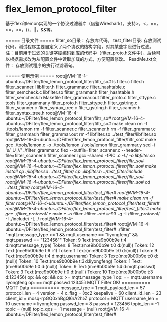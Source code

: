 # flex_lemon_protocol_filter
基于flex和lemon实现的一个协议过滤器库（借鉴Wireshark），支持>，&lt;，==，>=，&lt;=，()，||，&amp;&amp;等。


===== 目录文件 =====
filter_so目录：
  存放库代码。
test_filter目录:
  存放测试代码，测试程序主要自定义了两个协议的结构字段，对其某些字段进行过滤。
  注：目前用于过滤的关键字硬编码到库的代码中（filter_proto.h文件中），后续可以根据需求改为从配置文件中读取加载的方式，方便配置修改。
ReadMe.txt文件：
  存放测试程序的执行过滤语句。


===== 使用示例 =====
root@VM-16-4-ubuntu:~/DFilter/flex_lemon_protocol_filter/filtr_so# ls
filter.c            filter.h            filter_scanner.l      libfilter.h
filter_grammar.c    filter_hashtable.c  filter_semcheck.c     libfilter.so
filter_grammar.h    filter_hashtable.h  filter_semcheck.h     Makefile
filter_grammar.out  filter_proto.c      filter_sttype.c       tools
filter_grammar.y    filter_proto.h      filter_sttype.h
filter_gstring.c    filter_scanner.c    filter_syntax_tree.c
filter_gstring.h    filter_scanner.h    filter_syntax_tree.h
root@VM-16-4-ubuntu:~/DFilter/flex_lemon_protocol_filter/filtr_so# 
root@VM-16-4-ubuntu:~/DFilter/flex_lemon_protocol_filter/filtr_so# make clean
rm -f ./tools/lemon
rm -f filter_scanner.c filter_scanner.h
rm -f filter_grammar.c filter_grammar.h filter_grammar.out
rm -f libfilter.so ../test_filter/libfilter.so
root@VM-16-4-ubuntu:~/DFilter/flex_lemon_protocol_filter/filtr_so# make
gcc ./tools/lemon.c -o ./tools/lemon
./tools/lemon filter_grammar.y
sed -i 's/\_U\_//' ./filter_grammar.c
flex --outfile=filter_scanner.c --header-file=filter_scanner.h filter_scanner.l
gcc -shared -fPIC *.c -I./ -o libfilter.so
root@VM-16-4-ubuntu:~/DFilter/flex_lemon_protocol_filter/filtr_so# 
root@VM-16-4-ubuntu:~/DFilter/flex_lemon_protocol_filter/filtr_so# make install
cp ./libfilter.so ../test_filter/
cp ./libfilter.h ../test_filter/include
root@VM-16-4-ubuntu:~/DFilter/flex_lemon_protocol_filter/filtr_so#
root@VM-16-4-ubuntu:~/DFilter/flex_lemon_protocol_filter/filtr_so# cd ../test_filter/
root@VM-16-4-ubuntu:~/DFilter/flex_lemon_protocol_filter/test_filter# 
root@VM-16-4-ubuntu:~/DFilter/flex_lemon_protocol_filter/test_filter# make clean
rm -f filter
root@VM-16-4-ubuntu:~/DFilter/flex_lemon_protocol_filter/test_filter# 
root@VM-16-4-ubuntu:~/DFilter/flex_lemon_protocol_filter/test_filter# make
gcc ./filter_protocol/*.c main.c -o filter -lfilter  -std=c99 -g -I./filter_protocol/ -I ./include/  -L ./
root@VM-16-4-ubuntu:~/DFilter/flex_lemon_protocol_filter/test_filter# 
root@VM-16-4-ubuntu:~/DFilter/flex_lemon_protocol_filter/test_filter# ./filter "mqtt.message_type >= 1 && mqtt.username == \"liyongfeng\" && mqtt.passwd == \"123456\""
Token: 9 Text:(m:e9b00b9e t:4 d:mqtt.message_type)
Token: 8 Text:(m:e9b00b9e t:0 d:(null))
Token: 12 Text:(m:e9b00b9e t:6 i:1)
Token: 1 Text:(m:e9b00b9e t:0 d:(null))
Token: 9 Text:(m:e9b00b9e t:4 d:mqtt.username)
Token: 3 Text:(m:e9b00b9e t:0 d:(null))
Token: 10 Text:(m:e9b00b9e t:3 d:liyongfeng)
Token: 1 Text:(m:e9b00b9e t:0 d:(null))
Token: 9 Text:(m:e9b00b9e t:4 d:mqtt.passwd)
Token: 3 Text:(m:e9b00b9e t:0 d:(null))
Token: 10 Text:(m:e9b00b9e t:3 d:123456)
op: &&
op: &&
op: >=
mqtt.message_type
1
op: ==
mqtt.username
liyongfeng
op: ==
mqtt.passwd
123456
MQTT Filter OK!
========== MQTT Data ==========
message_type = 1
mqtt_payload_len = 57
protocol_len = 4
version = 4
c_flag = 0xc2
keepalive = 60
client_id_len = 23
client_id = mosq-rpGQ0xhBgQl6rA2hbZ
protocol = MQTT
username_len = 10
username = liyongfeng
passwd_len = 8
passwd = 123456
topic_len = -1
topic = (null)
topic_qos = -1
message = (null)
root@VM-16-4-ubuntu:~/DFilter/flex_lemon_protocol_filter/test_filter#
